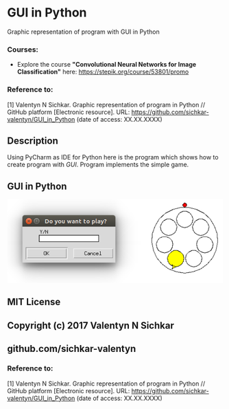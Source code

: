 # GUI in Python
Graphic representation of program with GUI in Python

### Courses:
* Explore the course **"Convolutional Neural Networks for Image Classification"** here: https://stepik.org/course/53801/promo

### Reference to:
[1] Valentyn N Sichkar. Graphic representation of program in Python // GitHub platform [Electronic resource]. URL: https://github.com/sichkar-valentyn/GUI_in_Python (date of access: XX.XX.XXXX)

## Description
Using PyCharm as IDE for Python here is the program which shows how to create program with _GUI_.
Program implements the simple game.

## GUI in Python
![Result](images/GUI_in_Python.png)

## MIT License
## Copyright (c) 2017 Valentyn N Sichkar
## github.com/sichkar-valentyn
### Reference to:
[1] Valentyn N Sichkar. Graphic representation of program in Python // GitHub platform [Electronic resource]. URL: https://github.com/sichkar-valentyn/GUI_in_Python (date of access: XX.XX.XXXX) 
